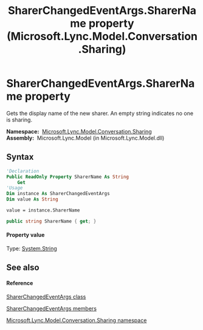 ﻿---
title: SharerChangedEventArgs.SharerName property  (Microsoft.Lync.Model.Conversation.Sharing)
TOCTitle: 'SharerName property '
ms:assetid: P:Microsoft.Lync.Model.Conversation.Sharing.SharerChangedEventArgs.SharerName_DI_3_UC_OCS14MrefLyncWPF
ms:mtpsurl: https://msdn.microsoft.com/en-us/library/microsoft.lync.model.conversation.sharing.sharerchangedeventargs.sharername_di_3_uc_ocs14mreflyncwpf(v=office.15)
ms:contentKeyID: 48590010
ms.date: 07/28/2014
mtps_version: v=office.15
f1_keywords:
- Microsoft.Lync.Model.Conversation.Sharing.SharerChangedEventArgs.SharerName
dev_langs:
- CSharp
- JScript
- VB
- other
---

# SharerChangedEventArgs.SharerName property

Gets the display name of the new sharer. An empty string indicates no one is sharing.

**Namespace:**  [Microsoft.Lync.Model.Conversation.Sharing](microsoft-lync-model-conversation-sharing-namespace_2.md)  
**Assembly:**  Microsoft.Lync.Model (in Microsoft.Lync.Model.dll)

## Syntax

``` vb
'Declaration
Public ReadOnly Property SharerName As String
    Get
'Usage
Dim instance As SharerChangedEventArgs
Dim value As String

value = instance.SharerName
```

``` csharp
public string SharerName { get; }
```

#### Property value

Type: [System.String](http://msdn2.microsoft.com/en-us/library/s1wwdcbf)  

## See also

#### Reference

[SharerChangedEventArgs class](sharerchangedeventargs-class-microsoft-lync-model-conversation-sharing_2.md)

[SharerChangedEventArgs members](sharerchangedeventargs-members-microsoft-lync-model-conversation-sharing_2.md)

[Microsoft.Lync.Model.Conversation.Sharing namespace](microsoft-lync-model-conversation-sharing-namespace_2.md)

